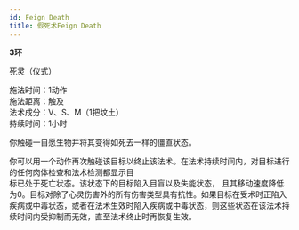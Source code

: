```yaml
---
id: Feign Death
title: 假死术Feign Death
---
```


**3环**

死灵（仪式）

施法时间：1动作  
施法距离：触及  
法术成分：V、S、M（1把坟土）  
持续时间：1小时  


你触碰一自愿生物并将其变得如死去一样的僵直状态。


你可以用一个动作再次触碰该目标以终止该法术。在法术持续时间内，对目标进行的任何肉体检查和法术检测都显示目  
标已处于死亡状态。该状态下的目标陷入目盲以及失能状态，
且其移动速度降低为0。目标对除了心灵伤害外的所有伤害类型具有抗性。如果目标在受术时正陷入疾病或中毒状态，或者在法术生效时陷入疾病或中毒状态，则这些状态在该法术持续时间内受抑制而无效，直至法术终止时再恢复生效。
